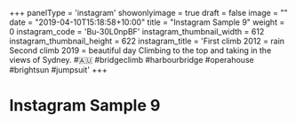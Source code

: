+++
panelType                   = 'instagram'
showonlyimage = true
draft = false
image = ""
date = "2019-04-10T15:18:58+10:00"
title = "Instagram Sample 9"
weight = 0
instagram_code              = 'Bu-30L0npBF'
instagram_thumbnail_width   = 612
instagram_thumbnail_height  = 622
instagram_title             = 'First climb 2012 = rain Second climb 2019 = beautiful day Climbing to the top and taking in the views of Sydney. #🇦🇺 #bridgeclimb #harbourbridge #operahouse #brightsun #jumpsuit'
+++

# Instagram Sample 9


